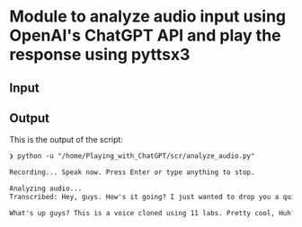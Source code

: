 # Module to analyze audio input using OpenAI's ChatGPT API and play the response using pyttsx3

## Input

## Output

This is the output of the script:

```markdown
❯ python -u "/home/Playing_with_ChatGPT/scr/analyze_audio.py"

Recording... Speak now. Press Enter or type anything to stop.

Analyzing audio...
Transcribed: Hey, guys. How's it going? I just wanted to drop you a quick voice note and to ask you one simple question. Is this really my voice? What do you think?.

What's up guys? This is a voice cloned using 11 labs. Pretty cool, Huh? And it's no even their top tier way of cloning voices. That's right, because there is an even more realistic way of cloning voices via 11 labs that is so advanced. Only one voice per account is the max, no matter what subscription you have. You also have to go through a verification process before you can even use that voice. We live in the future.
```
